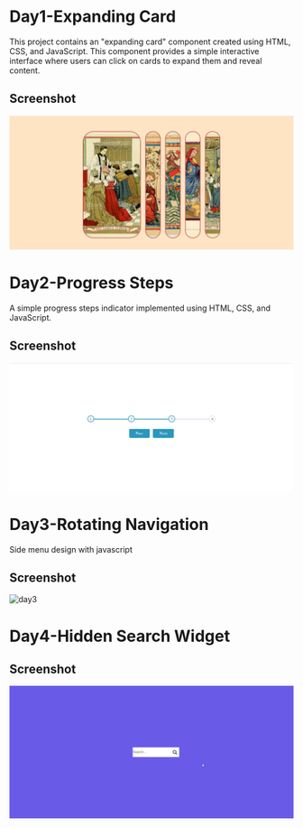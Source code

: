 # Day1-Expanding Card 

This project contains an "expanding card" component created using HTML, CSS, and JavaScript. This component provides a simple interactive interface where users can click on cards to expand them and reveal content.

## Screenshot
![App Screenshot](https://github.com/haticesaike/50Project50Days/blob/master/screenshots/day1.png?raw=true)

# Day2-Progress Steps
A simple progress steps indicator implemented using HTML, CSS, and JavaScript.

## Screenshot
![App Screenshot](https://github.com/haticesaike/50Project50Days/blob/master/screenshots/day-2.png?raw=true)



# Day3-Rotating Navigation
Side menu design with javascript

## Screenshot
![day3](https://raw.githubusercontent.com/haticesaike/50Project50Days/master/screenshots/day3.gif)



# Day4-Hidden Search Widget

## Screenshot
![day4](https://github.com/haticesaike/50Project50Days/blob/master/screenshots/day4.gif)

